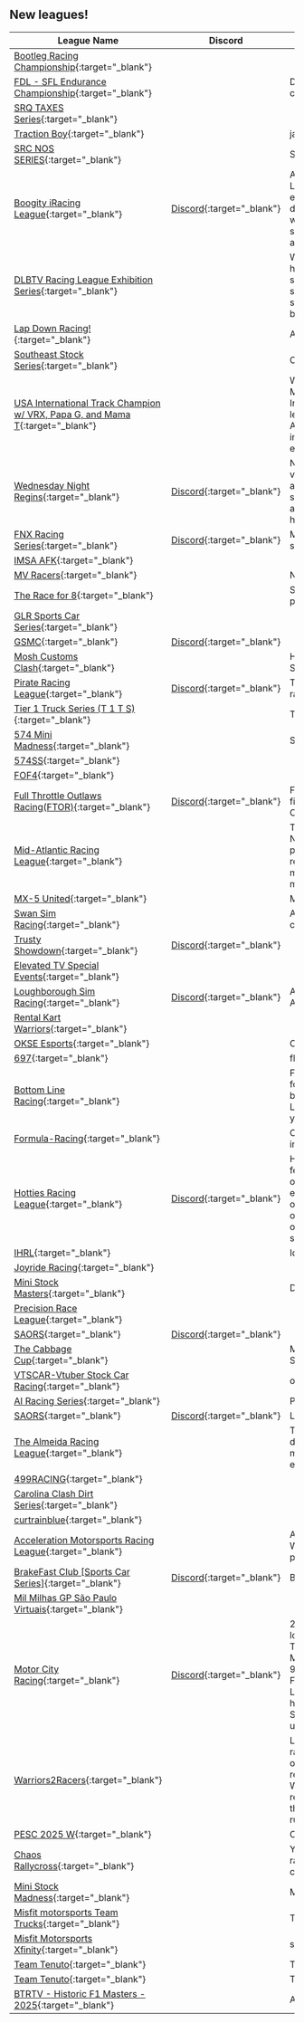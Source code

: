## New leagues!

| League Name | Discord | About |
|---------------------------------------------------------------------------------------------------------------------------------------------------------|-------------------------------------------------------------|---------------------------------------------------------------------------------------------------------------------------------------------------------------------------------------------------------------------------------------------------------------------------------------------------------------------------------------------------------------------------------------------------------------------------------------------------------------------------------------------------------------------------------------------------------------|
|[Bootleg Racing Championship](https://members.iracing.com/membersite/member/LeagueView.do?league=12055){:target="_blank"} | | |
|[FDL \- SFL Endurance Championship](https://members.iracing.com/membersite/member/LeagueView.do?league=12053){:target="_blank"} | |Driver\-focused, Australian Formula car only iRacing league committed to providing clean, exciting racing\. |
|[SRQ TAXES Series](https://members.iracing.com/membersite/member/LeagueView.do?league=12056){:target="_blank"} | | |
|[Traction Boy](https://members.iracing.com/membersite/member/LeagueView.do?league=12052){:target="_blank"} | |jack rankin washed |
|[SRC NOS SERIES](https://members.iracing.com/membersite/member/LeagueView.do?league=12054){:target="_blank"} | |SRC NOS SERIES |
|[Boogity iRacing League](https://members.iracing.com/membersite/member/LeagueView.do?league=12060){:target="_blank"} |[Discord](https://discord.gg/nCtRhgVcye){:target="_blank"} |Are you ready for a thrilling new stock car racing experience? Look no further than the Boogity iRacing League \(BRL\), established in January 2025 by a passionate group of drivers determined to deliver intense, bumper\-to\-bumper action without the headaches of ranked racing\. Whether you're a seasoned driver or new to the track, BRL promises excitement and fair competition in a community\-driven environment\. |
|[DLBTV Racing League Exhibition Series](https://members.iracing.com/membersite/member/LeagueView.do?league=12059){:target="_blank"} | |Welcome to the DLBTV Racing League Exhibition Series, where high\-speed action and competitive racing collide in a thrilling showdown\! Prepare for an exciting race with intense moments, strategic pit stops, and a level playing field as drivers battle for supremacy in this exclusive exhibition series\. Let the race begin\! |
|[Lap Down Racing\!](https://members.iracing.com/membersite/member/LeagueView.do?league=12064){:target="_blank"} | |Alabama Local Dirt Track Classes Mixed\. |
|[Southeast Stock Series](https://members.iracing.com/membersite/member/LeagueView.do?league=12062){:target="_blank"} | |Our league is a limited late model and mini stock |
|[USA International Track Champion w/ VRX, Papa G, and Mama T](https://members.iracing.com/membersite/member/LeagueView.do?league=12063){:target="_blank"} | |Welcome Racers\!  Get ready for the thrill of a lifetime\! Mama T Motorsports and VRX are ecstatic to introduce the USA International Track Championship, a sensational tribute to the legendary USA International Speedway in Lakeland, Florida\. Although the physical track closed in 2009 and transformed into an Amazon Warehouse, its spirit roars on in history and our exhilarating virtual world\. |
|[Wednesday Night Regins](https://members.iracing.com/membersite/member/LeagueView.do?league=12066){:target="_blank"} |[Discord](https://discord.gg/zC6mb3H9){:target="_blank"} |New league looking for clean, friendly racers\. We will run a variety of classes through out the year\. If you would like to run a specific season, just ask and we can one set one up\. Main seasons will consist of either WINGED 360 sprints or 410's and will run on Wednesday nights\. Discord link: http://discord\.gg/zC6mb3H9 |
|[FNX Racing Series](https://members.iracing.com/membersite/member/LeagueView.do?league=12058){:target="_blank"} |[Discord](https://discord.gg/AvUxNdHU){:target="_blank"} |Misfit Motorsports Iracing League   Thursday Night Racing starting at 8:00PM EST\. Qualifing starts at 9:00PM\. |
|[IMSA AFK](https://members.iracing.com/membersite/member/LeagueView.do?league=12065){:target="_blank"} | | |
|[MV Racers](https://members.iracing.com/membersite/member/LeagueView.do?league=12061){:target="_blank"} | |Nossa liga, nossas regras |
|[The Race for 8](https://members.iracing.com/membersite/member/LeagueView.do?league=12067){:target="_blank"} | |Special Charity Event for Seth Hatchel\. The Race for 8 presented by Vspeed Sim |
|[GLR Sports Car Series](https://members.iracing.com/membersite/member/LeagueView.do?league=12070){:target="_blank"} | | |
|[GSMC](https://members.iracing.com/membersite/member/LeagueView.do?league=12068){:target="_blank"} |[Discord](https://discord.gg/VQ7nDmnnrs){:target="_blank"} | |
|[Mosh Customs Clash](https://members.iracing.com/membersite/member/LeagueView.do?league=12071){:target="_blank"} | |Home of the 1st Annual Mosh Customs Clash at the Bullring\. Signup at the link below\. |
|[Pirate Racing League](https://members.iracing.com/membersite/member/LeagueView.do?league=12072){:target="_blank"} |[Discord](https://discord.gg/8esnY6Du6Y){:target="_blank"} |This league does Full Real Life Length Races\. If you enjoy racing and tired of all the shorten races, come Join us\. |
|[Tier 1 Truck Series \(T 1 T S\)](https://members.iracing.com/membersite/member/LeagueView.do?league=12069){:target="_blank"} | |Tier1RacingLeagueTrucks |
|[574 Mini Madness](https://members.iracing.com/membersite/member/LeagueView.do?league=12076){:target="_blank"} | |Sunday Mini Stock League |
|[574SS](https://members.iracing.com/membersite/member/LeagueView.do?league=12075){:target="_blank"} | | |
|[FOF4](https://members.iracing.com/membersite/member/LeagueView.do?league=12080){:target="_blank"} | | |
|[Full Throttle Outlaws Racing\(FTOR\)](https://members.iracing.com/membersite/member/LeagueView.do?league=12073){:target="_blank"} |[Discord](https://discord.gg/rPkNFyQD){:target="_blank"} |Full Throttle Outlaws Racing races Gen\-4 Cup cars with our first season starting May 9th with the Clash at Wilkesboro\. Check out our Discord and Rules below\! |
|[Mid\-Atlantic Racing League](https://members.iracing.com/membersite/member/LeagueView.do?league=12074){:target="_blank"} | |This league is meant for people in the Mid\-Atlantic area: NJ, NY, DE, PA, VA, MD, DC, WV\. Good opportunity to meet great people in the region, also many of us do track days together in real life such as NJMP, Summit Point, VIR, Watkins Glen, and more\.   We primarily race Sport Car and road courses, but there may be certain Seasons where we will setup a Formula series\. |
|[MX\-5 United](https://members.iracing.com/membersite/member/LeagueView.do?league=12079){:target="_blank"} | |MX\-5 United |
|[Swan Sim Racing](https://members.iracing.com/membersite/member/LeagueView.do?league=12078){:target="_blank"} | |A free iRacing league designed to allow West Australians a convenient time slot to race\. |
|[Trusty Showdown](https://members.iracing.com/membersite/member/LeagueView.do?league=12077){:target="_blank"} |[Discord](https://discord.gg/DeB7835j){:target="_blank"} | |
|[Elevated TV Special Events](https://members.iracing.com/membersite/member/LeagueView.do?league=12083){:target="_blank"} | | |
|[Loughborough Sim Racing](https://members.iracing.com/membersite/member/LeagueView.do?league=12084){:target="_blank"} |[Discord](https://discord.gg/7Q8xtgMu54){:target="_blank"} |A leauge for Loughborough University Students, Alumni and Assosiates |
|[Rental Kart Warriors](https://members.iracing.com/membersite/member/LeagueView.do?league=12081){:target="_blank"} | | |
|[OKSE Esports](https://members.iracing.com/membersite/member/LeagueView.do?league=12082){:target="_blank"} | |Oklahoma Scholastic Esports |
|[697](https://members.iracing.com/membersite/member/LeagueView.do?league=12092){:target="_blank"} | |fly changes |
|[Bottom Line Racing](https://members.iracing.com/membersite/member/LeagueView.do?league=12089){:target="_blank"} | |Full time Xfinity and Next Gen Nascar racing\! Finally a league for clean racing against highly motivated iRacers\. A league based around not just racing, but strategy\. Ever heard of it? Long enough races to time pit stops and save tires to outrun your opponents\! How will YOU race\!? |
|[Formula\-Racing](https://members.iracing.com/membersite/member/LeagueView.do?league=12091){:target="_blank"} | |Only race formula, with a desire to improve to become the best in formula racing on iracing |
|[Hotties Racing League](https://members.iracing.com/membersite/member/LeagueView.do?league=12088){:target="_blank"} |[Discord](https://discord.gg/xXHpzQ7w4W){:target="_blank"} |Hotties Racing League is a competitive iRacing community featuring leagues for stock cars and GT3 sports cars\. We focus on clean racing, sportsmanship, and fostering a welcoming environment for all skill levels\. With 10\-race seasons, organized schedules, and season\-long points championships, our league offers structured, high\-quality racing on a mix of ovals and road courses\. Join us to compete, improve your skills, and connect with fellow racing enthusiasts\! |
|[IHRL](https://members.iracing.com/membersite/member/LeagueView.do?league=12087){:target="_blank"} | |Idaho hometown racing legue |
|[Joyride Racing](https://members.iracing.com/membersite/member/LeagueView.do?league=12095){:target="_blank"} | | |
|[Mini Stock Masters](https://members.iracing.com/membersite/member/LeagueView.do?league=12085){:target="_blank"} | |Dirt Mini Stocks |
|[Precision Race League](https://members.iracing.com/membersite/member/LeagueView.do?league=12094){:target="_blank"} | | |
|[SAORS](https://members.iracing.com/membersite/member/LeagueView.do?league=12097){:target="_blank"} |[Discord](https://discord.gg/ZxJFKYtC){:target="_blank"} | |
|[The Cabbage Cup](https://members.iracing.com/membersite/member/LeagueView.do?league=12090){:target="_blank"} | |Monday\-Mini Stock oval Wednesday\-Street Stock oval Sunday\-Mini Stock road course |
|[VTSCAR\-Vtuber Stock Car Racing](https://members.iracing.com/membersite/member/LeagueView.do?league=12096){:target="_blank"} | |oval based leagues for Vtubers and not |
|[AI Racing Series](https://members.iracing.com/membersite/member/LeagueView.do?league=12098){:target="_blank"} | |Private League setup to play around with AI racing |
|[SAORS](https://members.iracing.com/membersite/member/LeagueView.do?league=12093){:target="_blank"} |[Discord](https://discord.gg/ZxJFKYtC){:target="_blank"} |Late model |
|[The Almeida Racing League](https://members.iracing.com/membersite/member/LeagueView.do?league=12086){:target="_blank"} | |The Almeida Racing Academy's iRacing league, providing drivers with a chance to compete against fellow Academy members, in a structured, competitive, enjoyable learning environment\. |
|[499RACING](https://members.iracing.com/membersite/member/LeagueView.do?league=12101){:target="_blank"} | | |
|[Carolina Clash Dirt Series](https://members.iracing.com/membersite/member/LeagueView.do?league=12099){:target="_blank"} | | |
|[curtrainblue](https://members.iracing.com/membersite/member/LeagueView.do?league=12100){:target="_blank"} | | |
|[Acceleration Motorsports Racing League](https://members.iracing.com/membersite/member/LeagueView.do?league=12107){:target="_blank"} | |A League Associated With The Team Acceleration Motorsports, We have a Discord look in the iRacing Discord and look at team promotions, you'll find us |
|[BrakeFast Club \[Sports Car Series\]](https://members.iracing.com/membersite/member/LeagueView.do?league=12104){:target="_blank"} |[Discord](https://discord.gg/brakefastclub){:target="_blank"} |BrakeFast Club's Sports Car Series iRacing League |
|[Mil Milhas GP São Paulo Virtuais](https://members.iracing.com/membersite/member/LeagueView.do?league=12103){:target="_blank"} | | |
|[Motor City Racing](https://members.iracing.com/membersite/member/LeagueView.do?league=12105){:target="_blank"} |[Discord](https://discord.gg/u8mm6J3KCw){:target="_blank"} |2025 is set to be a promising year for iRacing in MCR; we are looking to roll out a Weekly Multi\-Class IMSA iRacing League\. This league would feature GTP, LMP & GT3 Classes for the true Multi\-Class experience\. The League will be starting February 9th\! If you’re interested, please fill out the Google Form below\! Format: 15 Minute Qualifying 1 Hour Race Distance Signup Link: https://docs\.google\.com/forms/d/e/1FAIpQLSddVekqyfnxvjCL\-SLVYmTspdwmLcfygy3K1CYkimQMnJPHTA/viewform?usp\=header Discord Invite: https://discord\.gg/u8mm6J3KCw |
|[Warriors2Racers](https://members.iracing.com/membersite/member/LeagueView.do?league=12102){:target="_blank"} | |League for Warriors2Racers members and their guests\. League races every Wednesday\. Rotation follows real world calendar order of events for the current season\. Wednesday prior to a real world event will be the real world track for the upcoming W2R event \(if available\)\. At conclusion of each iteration of the real world calendar, there will be a special event at a location that we will likely run at in the future\. iRacing season normally runs Feb\-Sep with special sessions for real world racing prep |
|[PESC 2025 W](https://members.iracing.com/membersite/member/LeagueView.do?league=12106){:target="_blank"} | |ONLY FOR PESC |
|[Chaos Rallycross](https://members.iracing.com/membersite/member/LeagueView.do?league=12108){:target="_blank"} | |You search for something silly? Well what do you think about rallycross cars on "normal" tracks? Here we go with the most chaos you may ever seen\! |
|[Mini Stock Madness](https://members.iracing.com/membersite/member/LeagueView.do?league=12109){:target="_blank"} | |MSM Mini Stock Madness |
|[Misfit motorsports Team Trucks](https://members.iracing.com/membersite/member/LeagueView.do?league=12113){:target="_blank"} | |Team based truck league |
|[Misfit Motorsports Xfinity](https://members.iracing.com/membersite/member/LeagueView.do?league=12114){:target="_blank"} | |solo |
|[Team Tenuto](https://members.iracing.com/membersite/member/LeagueView.do?league=12111){:target="_blank"} | |Team Tenuto Test Sessions |
|[Team Tenuto](https://members.iracing.com/membersite/member/LeagueView.do?league=12112){:target="_blank"} | |Team Tenuto Test Sessions |
|[BTRTV \- Historic F1 Masters \- 2025](https://members.iracing.com/membersite/member/LeagueView.do?league=12110){:target="_blank"} | |AM Historic Single and Team Championship |

